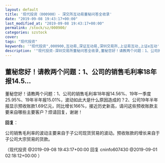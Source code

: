 ```yaml
---
layout: default
title: '现代投资（000900）- 深交所互动易董秘问答全收录'
date: "2019-09-08 19:43:17+00:00"
last_modified_at: "2019-09-08 19:43:17+00:00"
permalink: /stock/sz/000900/
categories: szstock
cover: 
tags: "现代投资"
keywords: '"现代投资",000900,互动易,深证互动易,深圳交易所,上证易互动,上证e互动'
description: '"现代投资-深圳交易所董秘问答全收录,董秘您好！请教两个问题：1、公司的销售毛利率18年报14.56%、19年一季度25.95%、19年半年报15.01%，波动如此大是什么原因造成的？2、公司19年半年报显示预收账款1.69亿元，同比增长166%，接近历史新高，请问这些预收账款主要来自哪些主要客户？烦请回复，谢谢！"'
---
```


## 董秘您好！请教两个问题：1、公司的销售毛利率18年报14.5...

董秘您好！请教两个问题：1、公司的销售毛利率18年报14.56%、19年一季度25.95%、19年半年报15.01%，波动如此大是什么原因造成的？2、公司19年半年报显示预收账款1.69亿元，同比增长166%，接近历史新高，请问这些预收账款主要来自哪些主要客户？烦请回复，谢谢！

**回复**：

公司销售毛利率的波动主要来自于子公司现货贸易的波动。预收账款的增长来自于子公司大宗贸易的货款。 

（现代投资  @2019-09-08 19:43:17+00:00 回复 cninfo607430  @2019-09-01 02:18:12+00:00 ）

